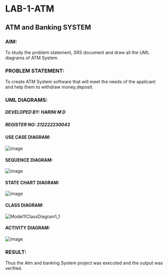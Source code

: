 # LAB-1-ATM
## ATM and Banking SYSTEM
### AIM: 
To study the problem statement, SRS document and draw all the UML diagrams of ATM
System.
### PROBLEM STATEMENT:
To create ATM System software that will meet the needs of the applicant and help them
to withdraw money,deposit.
### UML DIAGRAMS:

##### DEVELOPED BY: HARINI M D
##### REGISTER NO: 212222230043

#### USE CASE DIAGRAM:
![image](https://github.com/harinidq/LAB-1-ATM/assets/113497680/65210a56-9e11-4db1-a041-0ca404952875)

#### SEQUENCE DIAGRAM:




![image](https://github.com/harinidq/LAB-1-ATM/assets/113497680/0647b933-e8e0-4dcf-9694-76bba4bdce96)

#### STATE CHART DIAGRAM:




![image](https://github.com/harinidq/LAB-1-ATM/assets/113497680/7f57edfb-ffcc-4ce8-9f75-075066cb97fd)

#### CLASS DIAGRAM:




![Model1!ClassDiagram1_1](https://github.com/Yogeshvar005/LAB-1-ATM/assets/113497367/b96fead5-0491-48ca-8d34-bd071e59719c)

#### ACTIVITY DIAGRAM:





![image](https://github.com/harinidq/LAB-1-ATM/assets/113497680/8cb38ef0-5c17-4ac1-ba03-3e2d5e868e20)

### RESULT: 
Thus the Atm and banking System project was executed and the output was verified.
